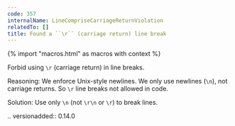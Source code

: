 ```yaml
---
code: 357
internalName: LineCompriseCarriageReturnViolation
relatedTo: []
title: Found a ``\r`` (carriage return) line break
---
```


{% import "macros.html" as macros with context %}

Forbid using `\r` (carriage return) in line breaks.

Reasoning: We enforce Unix-style newlines. We only use newlines (`\n`),
not carriage returns. So `\r` line breaks not allowed in code.

Solution: Use only `\n` (not `\r\n` or `\r`) to break lines.

.. versionadded:: 0.14.0